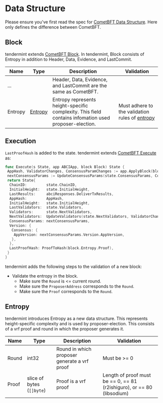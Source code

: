 # Data Structure

Please ensure you've first read the spec for [CometBFT Data Structure](https://github.com/tendermint/tendermint/blob/v0.34.x/spec/core/data_structures.md). Here only defines the difference between CometBFT.

## Block

tendermint extends [CometBFT Block](https://github.com/tendermint/tendermint/blob/v0.34.x/spec/core/data_structures.md#block). In tendermint, Block consists of Entropy in addition to Header, Data, Evidence, and LastCommit.

| Name    | Type                | Description                                                                                           | Validation                                                 |
| ------- | ------------------- | ----------------------------------------------------------------------------------------------------- | ---------------------------------------------------------- |
| ...     |                     | Header, Data, Evidence, and LastCommit are the same as CometBFT.                                      |                                                            |
| Entropy | [Entropy](#entropy) | Entropy represents height-specific complexity. This field contains infomation used proposer-election. | Must adhere to the validation rules of [entropy](#entropy) |

## Execution

`LastProofHash` is added to the state. tendermint extends [CometBFT Execute](https://github.com/tendermint/tendermint/blob/v0.34.x/spec/core/data_structures.md#execution) as:

```go
func Execute(s State, app ABCIApp, block Block) State {
 AppHash, ValidatorChanges, ConsensusParamChanges := app.ApplyBlock(block)
 nextConsensusParams := UpdateConsensusParams(state.ConsensusParams, ConsensusParamChanges)
 return State{
  ChainID:         state.ChainID,
  InitialHeight:   state.InitialHeight,
  LastResults:     abciResponses.DeliverTxResults,
  AppHash:         AppHash,
  InitialHeight:   state.InitialHeight,
  LastValidators:  state.Validators,
  Validators:      state.NextValidators,
  NextValidators:  UpdateValidators(state.NextValidators, ValidatorChanges),
  ConsensusParams: nextConsensusParams,
  Version: {
   Consensus: {
    AppVersion: nextConsensusParams.Version.AppVersion,
   },
  },
  LastProofHash: ProofToHash(block.Entropy.Proof),
 }
}
```

tendermint adds the following steps to the validation of a new block:

- Validate the entropy in the block.
  - Make sure the `Round` is <= current round.
  - Make sure the `ProposerAddress` corresponds to the `Round`.
  - Make sure the `Proof` corresponds to the `Round`.

## Entropy

tendermint introduces Entropy as a new data structure. This represents height-specific complexity and is used by proposer-election. This consists of a vrf proof and round in which the proposer generates it.

| Name  | Type                      | Description                                  | Validation                                                             |
| ----- | ------------------------- | -------------------------------------------- | ---------------------------------------------------------------------- |
| Round | int32                     | Round in which proposer generate a vrf proof | Must be >= 0                                                           |
| Proof | slice of bytes (`[]byte`) | Proof is a vrf proof                         | Length of proof must be == 0, == 81 (r2ishiguro), or == 80 (libsodium) |
